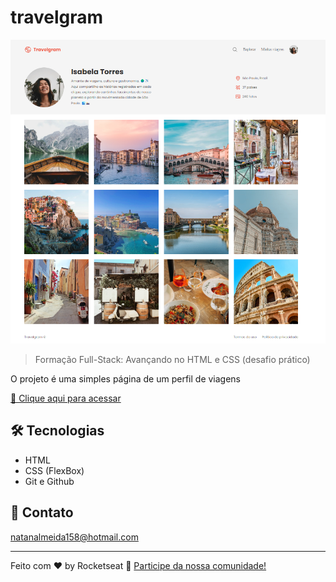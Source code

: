 # travelgram

![preview](./assets/preview.png)

> Formação Full-Stack: Avançando no HTML e CSS (desafio prático)

O projeto é uma simples página de um perfil de viagens


[🔗 Clique aqui para acessar](https://natanjalmeida99.github.io/travelgram/)


## 🛠️ Tecnologias

- HTML
- CSS (FlexBox)
- Git e Github


## 💚 Contato

natanalmeida158@hotmail.com

---

Feito com ♥ by Rocketseat :wave: [Participe da nossa comunidade!](https://discord.gg/rocketseat)
